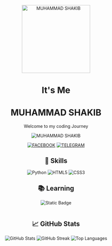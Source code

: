<body>
  <div align="center">
    <img src="https://github.com/SHAKIB-71/BL4CK-H4X0R/assets/131977613/4f4ec766-da09-44c7-a136-955e3ae27375" alt="MUHAMMAD SHAKIB" width="222">
    <h1>It's Me</h1>
    <h1>MUHAMMAD SHAKIB</h1>
    <p >Welcome to my coding Journey</p>
    <p> <img src="https://komarev.com/ghpvc/?username=SHAKIB-71&label=Profile%20viewd%20by&color=000115&style=for-the-badge" alt="MUHAMMAD SHAKIB" /> </p>
    <p>
      <a href="https://www.facebook.com/MUHAMMADSHAKIB93"><img src="https://img.shields.io/badge/Facebook-%231877F2.svg?&style=for-the-badge&logo=Facebook&logoColor=white" alt="FACEBOOK"></a>
      <a href="https://t.me/MUHAMMADSHAKIB71"><img src="https://img.shields.io/badge/Telegram-%232CA5E0.svg?&style=for-the-badge&logo=telegram&logoColor=white" alt="TELEGRAM"></a>
    </p>
    <h2>💼 Skills</h2>
    <p>
      <img src="https://img.shields.io/badge/Python-3776AB?style=for-the-badge&logo=python&logoColor=white" alt="Python">
      <img src="https://img.shields.io/badge/HTML5-E34F26?style=for-the-badge&logo=html5&logoColor=white" alt="HTML5">
      <img src="https://img.shields.io/badge/CSS3-1572B6?style=for-the-badge&logo=css3&logoColor=white" alt="CSS3">
    </p>
    <h2>📚 Learning</h2>
    <img alt="Static Badge" src="https://img.shields.io/badge/ANDROID_DEVELOPMENT-000115?style=for-the-badge"></br></br>
    <h2>📈 GitHub Stats</h2>
    <img src="https://github-readme-stats.vercel.app/api?username=SHAKIB-71&show_icons=true&theme=radical" alt="GitHub Stats">
    <img src="https://github-readme-streak-stats.herokuapp.com?user=SHAKIB-71&theme=radical" alt="GitHub Streak" />
    <img src="https://github-readme-stats.vercel.app/api/top-langs/?username=SHAKIB-71&theme=radical&hide_border=false&include_all_commits=true&count_private=true&layout=compact" alt="Top Languages" />
  </div>
</body>
